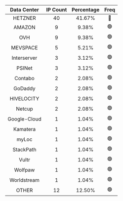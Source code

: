 | Data Center | IP Count | Percentage | Freq |
|:------------:|:--------:|:-----------:|:-----:|
| HETZNER | 40 | 41.67% | 🔴 |
| AMAZON | 9 | 9.38% | 🟢 |
| OVH | 9 | 9.38% | 🟢 |
| MEVSPACE | 5 | 5.21% | 🟢 |
| Interserver | 3 | 3.12% | 🟢 |
| PSINet | 3 | 3.12% | 🟢 |
| Contabo | 2 | 2.08% | 🟢 |
| GoDaddy | 2 | 2.08% | 🟢 |
| HIVELOCITY | 2 | 2.08% | 🟢 |
| Netcup | 2 | 2.08% | 🟢 |
| Google-Cloud | 1 | 1.04% | 🟢 |
| Kamatera | 1 | 1.04% | 🟢 |
| myLoc | 1 | 1.04% | 🟢 |
| StackPath | 1 | 1.04% | 🟢 |
| Vultr | 1 | 1.04% | 🟢 |
| Wolfpaw | 1 | 1.04% | 🟢 |
| Worldstream | 1 | 1.04% | 🟢 |
| OTHER | 12 | 12.50% | 🟢 |